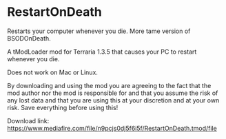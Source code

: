 # RestartOnDeath
Restarts your computer whenever you die. More tame version of BSODOnDeath.

A tModLoader mod for Terraria 1.3.5 that causes your PC to restart whenever you die.

Does not work on Mac or Linux.

By downloading and using the mod you are agreeing to the fact that the mod author nor the mod is responsible for and that you assume the risk of any lost data and that you are using this at your discretion and at your own risk. Save everything before using this!

Download link: https://www.mediafire.com/file/n9pcjs0dj5f6i5f/RestartOnDeath.tmod/file
